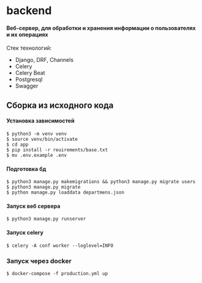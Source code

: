 # backend

#### Веб-сервер, для обработки и хранения информации о пользователях и их операциях


Стек технологий:
- Django, DRF, Channels
- Celery
- Celery Beat
- Postgresql
- Swagger

## Сборка из исходного кода
#### Установка зависимостей
```shell
$ python3 -m venv venv
$ source venv/bin/activate
$ cd app
$ pip install -r reuirements/base.txt
$ mv .env.example .env
```

#### Подготовка бд
```shell
$ python3 manage.py makemigrations && python3 manage.py migrate users
$ python3 manage.py migrate
$ python manage.py loaddata departmens.json 
```

#### Запуск веб сервера
```shell
$ python3 manage.py runserver
```

#### Запуск celery
```shell
$ celery -A conf worker --loglevel=INFO
```


### Запуск через docker
```shell
$ docker-compose -f production.yml up
```
